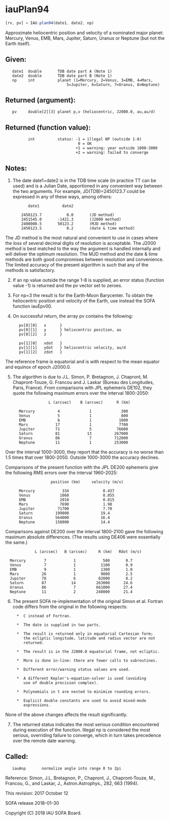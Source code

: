 # iauPlan94

```js
[rv, pv] = IAU.plan94(date1, date2, np)
```

Approximate heliocentric position and velocity of a nominated major
planet:  Mercury, Venus, EMB, Mars, Jupiter, Saturn, Uranus or
Neptune (but not the Earth itself).

## Given:
```
   date1  double       TDB date part A (Note 1)
   date2  double       TDB date part B (Note 1)
   np     int          planet (1=Mercury, 2=Venus, 3=EMB, 4=Mars,
                           5=Jupiter, 6=Saturn, 7=Uranus, 8=Neptune)
```

## Returned (argument):
```
   pv     double[2][3] planet p,v (heliocentric, J2000.0, au,au/d)
```

## Returned (function value):
```
          int          status: -1 = illegal NP (outside 1-8)
                                0 = OK
                               +1 = warning: year outside 1000-3000
                               +2 = warning: failed to converge
```

## Notes:

1) The date date1+date2 is in the TDB time scale (in practice TT can
   be used) and is a Julian Date, apportioned in any convenient way
   between the two arguments.  For example, JD(TDB)=2450123.7 could
   be expressed in any of these ways, among others:

```
          date1          date2

       2450123.7           0.0       (JD method)
       2451545.0       -1421.3       (J2000 method)
       2400000.5       50123.2       (MJD method)
       2450123.5           0.2       (date & time method)
```

   The JD method is the most natural and convenient to use in cases
   where the loss of several decimal digits of resolution is
   acceptable.  The J2000 method is best matched to the way the
   argument is handled internally and will deliver the optimum
   resolution.  The MJD method and the date & time methods are both
   good compromises between resolution and convenience.  The limited
   accuracy of the present algorithm is such that any of the methods
   is satisfactory.

2) If an np value outside the range 1-8 is supplied, an error status
   (function value -1) is returned and the pv vector set to zeroes.

3) For np=3 the result is for the Earth-Moon Barycenter.  To obtain
   the heliocentric position and velocity of the Earth, use instead
   the SOFA function iauEpv00.

4) On successful return, the array pv contains the following:

```
      pv[0][0]   x      }
      pv[0][1]   y      } heliocentric position, au
      pv[0][2]   z      }

      pv[1][0]   xdot   }
      pv[1][1]   ydot   } heliocentric velocity, au/d
      pv[1][2]   zdot   }
```

   The reference frame is equatorial and is with respect to the
   mean equator and equinox of epoch J2000.0.

5) The algorithm is due to J.L. Simon, P. Bretagnon, J. Chapront,
   M. Chapront-Touze, G. Francou and J. Laskar (Bureau des
   Longitudes, Paris, France).  From comparisons with JPL
   ephemeris DE102, they quote the following maximum errors
   over the interval 1800-2050:

```
                   L (arcsec)    B (arcsec)      R (km)

      Mercury          4             1             300
      Venus            5             1             800
      EMB              6             1            1000
      Mars            17             1            7700
      Jupiter         71             5           76000
      Saturn          81            13          267000
      Uranus          86             7          712000
      Neptune         11             1          253000
```

   Over the interval 1000-3000, they report that the accuracy is no
   worse than 1.5 times that over 1800-2050.  Outside 1000-3000 the
   accuracy declines.

   Comparisons of the present function with the JPL DE200 ephemeris
   give the following RMS errors over the interval 1960-2025:

```
                    position (km)     velocity (m/s)

      Mercury            334               0.437
      Venus             1060               0.855
      EMB               2010               0.815
      Mars              7690               1.98
      Jupiter          71700               7.70
      Saturn          199000              19.4
      Uranus          564000              16.4
      Neptune         158000              14.4
```

   Comparisons against DE200 over the interval 1800-2100 gave the
   following maximum absolute differences.  (The results using
   DE406 were essentially the same.)

                 L (arcsec)   B (arcsec)     R (km)   Rdot (m/s)

      Mercury        7            1            500       0.7
      Venus          7            1           1100       0.9
      EMB            9            1           1300       1.0
      Mars          26            1           9000       2.5
      Jupiter       78            6          82000       8.2
      Saturn        87           14         263000      24.6
      Uranus        86            7         661000      27.4
      Neptune       11            2         248000      21.4

6) The present SOFA re-implementation of the original Simon et al.
   Fortran code differs from the original in the following respects:

```
     *  C instead of Fortran.

     *  The date is supplied in two parts.

     *  The result is returned only in equatorial Cartesian form;
        the ecliptic longitude, latitude and radius vector are not
        returned.

     *  The result is in the J2000.0 equatorial frame, not ecliptic.

     *  More is done in-line: there are fewer calls to subroutines.

     *  Different error/warning status values are used.

     *  A different Kepler's-equation-solver is used (avoiding
        use of double precision complex).

     *  Polynomials in t are nested to minimize rounding errors.

     *  Explicit double constants are used to avoid mixed-mode
        expressions.
```

   None of the above changes affects the result significantly.

7) The returned status indicates the most serious condition
   encountered during execution of the function.  Illegal np is
   considered the most serious, overriding failure to converge,
   which in turn takes precedence over the remote date warning.

## Called:
```
   iauAnp       normalize angle into range 0 to 2pi
```

Reference:  Simon, J.L, Bretagnon, P., Chapront, J.,
            Chapront-Touze, M., Francou, G., and Laskar, J.,
            Astron.Astrophys., 282, 663 (1994).

This revision:  2017 October 12

SOFA release 2018-01-30

Copyright (C) 2018 IAU SOFA Board.